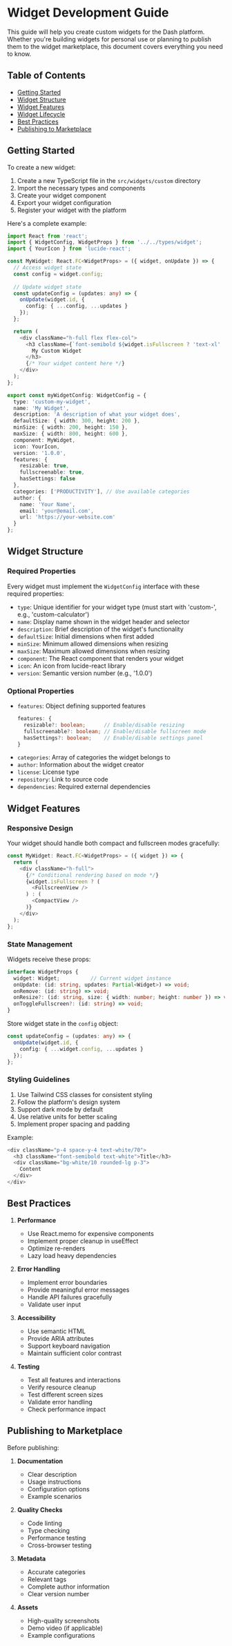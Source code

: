 # Widget Development Guide

This guide will help you create custom widgets for the Dash platform. Whether you're building widgets for personal use or planning to publish them to the widget marketplace, this document covers everything you need to know.

## Table of Contents
- [Getting Started](#getting-started)
- [Widget Structure](#widget-structure)
- [Widget Features](#widget-features)
- [Widget Lifecycle](#widget-lifecycle)
- [Best Practices](#best-practices)
- [Publishing to Marketplace](#publishing-to-marketplace)

## Getting Started

To create a new widget:

1. Create a new TypeScript file in the `src/widgets/custom` directory
2. Import the necessary types and components
3. Create your widget component
4. Export your widget configuration
5. Register your widget with the platform

Here's a complete example:

```typescript
import React from 'react';
import { WidgetConfig, WidgetProps } from '../../types/widget';
import { YourIcon } from 'lucide-react';

const MyWidget: React.FC<WidgetProps> = ({ widget, onUpdate }) => {
  // Access widget state
  const config = widget.config;
  
  // Update widget state
  const updateConfig = (updates: any) => {
    onUpdate(widget.id, {
      config: { ...config, ...updates }
    });
  };

  return (
    <div className="h-full flex flex-col">
      <h3 className={`font-semibold ${widget.isFullscreen ? 'text-xl' : 'text-sm'}`}>
        My Custom Widget
      </h3>
      {/* Your widget content here */}
    </div>
  );
};

export const myWidgetConfig: WidgetConfig = {
  type: 'custom-my-widget',
  name: 'My Widget',
  description: 'A description of what your widget does',
  defaultSize: { width: 300, height: 200 },
  minSize: { width: 200, height: 150 },
  maxSize: { width: 800, height: 600 },
  component: MyWidget,
  icon: YourIcon,
  version: '1.0.0',
  features: {
    resizable: true,
    fullscreenable: true,
    hasSettings: false
  },
  categories: ['PRODUCTIVITY'], // Use available categories
  author: {
    name: 'Your Name',
    email: 'your@email.com',
    url: 'https://your-website.com'
  }
};
```

## Widget Structure

### Required Properties

Every widget must implement the `WidgetConfig` interface with these required properties:

- `type`: Unique identifier for your widget type (must start with 'custom-', e.g., 'custom-calculator')
- `name`: Display name shown in the widget header and selector
- `description`: Brief description of the widget's functionality
- `defaultSize`: Initial dimensions when first added
- `minSize`: Minimum allowed dimensions when resizing
- `maxSize`: Maximum allowed dimensions when resizing
- `component`: The React component that renders your widget
- `icon`: An icon from lucide-react library
- `version`: Semantic version number (e.g., '1.0.0')

### Optional Properties

- `features`: Object defining supported features
  ```typescript
  features: {
    resizable?: boolean;      // Enable/disable resizing
    fullscreenable?: boolean; // Enable/disable fullscreen mode
    hasSettings?: boolean;    // Enable/disable settings panel
  }
  ```
- `categories`: Array of categories the widget belongs to
- `author`: Information about the widget creator
- `license`: License type
- `repository`: Link to source code
- `dependencies`: Required external dependencies

## Widget Features

### Responsive Design

Your widget should handle both compact and fullscreen modes gracefully:

```typescript
const MyWidget: React.FC<WidgetProps> = ({ widget }) => {
  return (
    <div className="h-full">
      {/* Conditional rendering based on mode */}
      {widget.isFullscreen ? (
        <FullscreenView />
      ) : (
        <CompactView />
      )}
    </div>
  );
};
```

### State Management

Widgets receive these props:
```typescript
interface WidgetProps {
  widget: Widget;          // Current widget instance
  onUpdate: (id: string, updates: Partial<Widget>) => void;
  onRemove: (id: string) => void;
  onResize?: (id: string, size: { width: number; height: number }) => void;
  onToggleFullscreen?: (id: string) => void;
}
```

Store widget state in the `config` object:
```typescript
const updateConfig = (updates: any) => {
  onUpdate(widget.id, {
    config: { ...widget.config, ...updates }
  });
};
```

### Styling Guidelines

1. Use Tailwind CSS classes for consistent styling
2. Follow the platform's design system
3. Support dark mode by default
4. Use relative units for better scaling
5. Implement proper spacing and padding

Example:
```typescript
<div className="p-4 space-y-4 text-white/70">
  <h3 className="font-semibold text-white">Title</h3>
  <div className="bg-white/10 rounded-lg p-3">
    Content
  </div>
</div>
```

## Best Practices

1. **Performance**
   - Use React.memo for expensive components
   - Implement proper cleanup in useEffect
   - Optimize re-renders
   - Lazy load heavy dependencies

2. **Error Handling**
   - Implement error boundaries
   - Provide meaningful error messages
   - Handle API failures gracefully
   - Validate user input

3. **Accessibility**
   - Use semantic HTML
   - Provide ARIA attributes
   - Support keyboard navigation
   - Maintain sufficient color contrast

4. **Testing**
   - Test all features and interactions
   - Verify resource cleanup
   - Test different screen sizes
   - Validate error handling
   - Check performance impact

## Publishing to Marketplace

Before publishing:

1. **Documentation**
   - Clear description
   - Usage instructions
   - Configuration options
   - Example scenarios

2. **Quality Checks**
   - Code linting
   - Type checking
   - Performance testing
   - Cross-browser testing

3. **Metadata**
   - Accurate categories
   - Relevant tags
   - Complete author information
   - Clear version number

4. **Assets**
   - High-quality screenshots
   - Demo video (if applicable)
   - Example configurations 